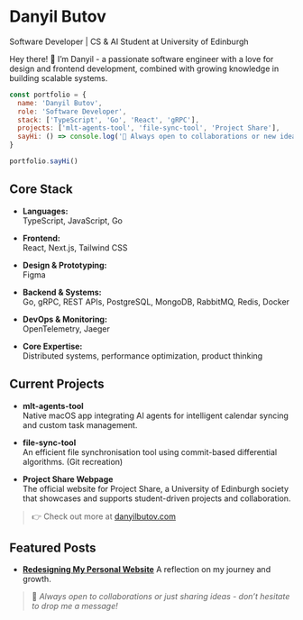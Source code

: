 # Danyil Butov  
Software Developer | CS & AI Student at University of Edinburgh

Hey there! 👋 I’m Danyil - a passionate software engineer with a love for design and frontend development, combined with growing knowledge in building scalable systems.

```javascript
const portfolio = {
  name: 'Danyil Butov',
  role: 'Software Developer',
  stack: ['TypeScript', 'Go', 'React', 'gRPC'],
  projects: ['mlt-agents-tool', 'file-sync-tool', 'Project Share'],
  sayHi: () => console.log('👋 Always open to collaborations or new ideas!')
}

portfolio.sayHi()
```

## Core Stack

- **Languages:**  
  TypeScript, JavaScript, Go

- **Frontend:**  
  React, Next.js, Tailwind CSS

- **Design & Prototyping:**  
  Figma

- **Backend & Systems:**  
  Go, gRPC, REST APIs, PostgreSQL, MongoDB, RabbitMQ, Redis, Docker

- **DevOps & Monitoring:**  
  OpenTelemetry, Jaeger
  
- **Core Expertise:**  
  Distributed systems, performance optimization, product thinking

## Current Projects

- **mlt-agents-tool**  
  Native macOS app integrating AI agents for intelligent calendar syncing and custom task management.

- **file-sync-tool**  
  An efficient file synchronisation tool using commit-based differential algorithms. (Git recreation)

- **Project Share Webpage**  
  The official website for Project Share, a University of Edinburgh society that showcases and supports student-driven projects and collaboration.

> 👉 Check out more at [danyilbutov.com](https://danyilbutov.com)

## Featured Posts

- [**Redesigning My Personal Website**]([https://danyilbutov.com/posts/intro](https://danyilbutov.com/posts/portfolio))  
  A reflection on my journey and growth.


> 💬 *Always open to collaborations or just sharing ideas - don’t hesitate to drop me a message!*

